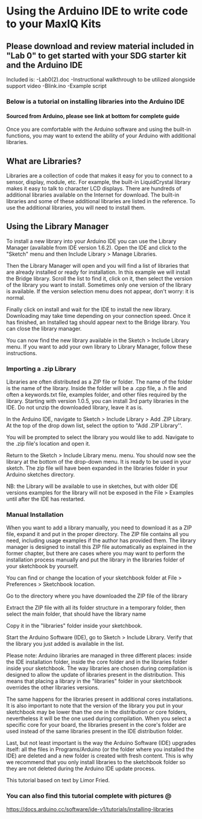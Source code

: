 # Using the Arduino IDE to write code to your MaxIQ Kits

## Please download and review material included in "Lab 0" to get started with your SDG starter kit and the Arduino IDE
Included is:
   -Lab0(2).doc
      -Instructional walkthrough to be utilized alongside support video
    -Blink.ino
      -Example script







### Below is a tutorial on installing libraries into the Arduino IDE
#### Sourced from Arduino, please see link at bottom for complete guide

Once you are comfortable with the Arduino software and using the built-in functions, you may want to extend the ability of your Arduino with additional libraries.

## What are Libraries?
Libraries are a collection of code that makes it easy for you to connect to a sensor, display, module, etc. For example, the built-in LiquidCrystal library makes it easy to talk to character LCD displays. There are hundreds of additional libraries available on the Internet for download. The built-in libraries and some of these additional libraries are listed in the reference. To use the additional libraries, you will need to install them.

## Using the Library Manager
To install a new library into your Arduino IDE you can use the Library Manager (available from IDE version 1.6.2). Open the IDE and click to the "Sketch" menu and then Include Library > Manage Libraries.


Then the Library Manager will open and you will find a list of libraries that are already installed or ready for installation. In this example we will install the Bridge library. Scroll the list to find it, click on it, then select the version of the library you want to install. Sometimes only one version of the library is available. If the version selection menu does not appear, don't worry: it is normal.


Finally click on install and wait for the IDE to install the new library. Downloading may take time depending on your connection speed. Once it has finished, an Installed tag should appear next to the Bridge library. You can close the library manager.


You can now find the new library available in the Sketch > Include Library menu. If you want to add your own library to Library Manager, follow these instructions.



### Importing a .zip Library

Libraries are often distributed as a ZIP file or folder. The name of the folder is the name of the library. Inside the folder will be a .cpp file, a .h file and often a keywords.txt file, examples folder, and other files required by the library. Starting with version 1.0.5, you can install 3rd party libraries in the IDE. Do not unzip the downloaded library, leave it as is.

In the Arduino IDE, navigate to Sketch > Include Library > Add .ZIP Library. At the top of the drop down list, select the option to "Add .ZIP Library''.


You will be prompted to select the library you would like to add. Navigate to the .zip file's location and open it.


Return to the Sketch > Include Library menu. menu. You should now see the library at the bottom of the drop-down menu. It is ready to be used in your sketch. The zip file will have been expanded in the libraries folder in your Arduino sketches directory.

NB: the Library will be available to use in sketches, but with older IDE versions examples for the library will not be exposed in the File > Examples until after the IDE has restarted.



### Manual Installation

When you want to add a library manually, you need to download it as a ZIP file, expand it and put in the proper directory. The ZIP file contains all you need, including usage examples if the author has provided them. The library manager is designed to install this ZIP file automatically as explained in the former chapter, but there are cases where you may want to perform the installation process manually and put the library in the libraries folder of your sketchbook by yourself.

You can find or change the location of your sketchbook folder at File > Preferences > Sketchbook location.


Go to the directory where you have downloaded the ZIP file of the library


Extract the ZIP file with all its folder structure in a temporary folder, then select the main folder, that should have the library name


Copy it in the "libraries" folder inside your sketchbook.


Start the Arduino Software (IDE), go to Sketch > Include Library. Verify that the library you just added is available in the list.


Please note: Arduino libraries are managed in three different places: inside the IDE installation folder, inside the core folder and in the libraries folder inside your sketchbook. The way libraries are chosen during compilation is designed to allow the update of libraries present in the distribution. This means that placing a library in the "libraries" folder in your sketchbook overrides the other libraries versions.

The same happens for the libraries present in additional cores installations. It is also important to note that the version of the library you put in your sketchbook may be lower than the one in the distribution or core folders, nevertheless it will be the one used during compilation. When you select a specific core for your board, the libraries present in the core's folder are used instead of the same libraries present in the IDE distribution folder.

Last, but not least important is the way the Arduino Software (IDE) upgrades itself: all the files in Programs/Arduino (or the folder where you installed the IDE) are deleted and a new folder is created with fresh content. This is why we recommend that you only install libraries to the sketchbook folder so they are not deleted during the Arduino IDE update process.

This tutorial based on text by Limor Fried.

### You can also find this tutorial complete with pictures @
https://docs.arduino.cc/software/ide-v1/tutorials/installing-libraries
